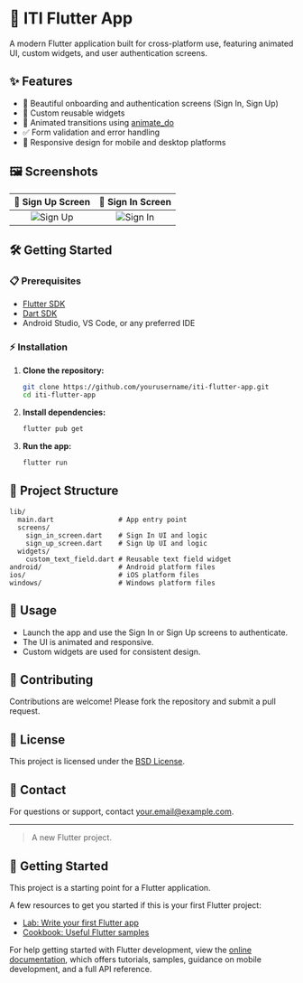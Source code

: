 # 🚀 ITI Flutter App

A modern Flutter application built for cross-platform use, featuring animated UI, custom widgets, and user authentication screens.

## ✨ Features

- 🎉 Beautiful onboarding and authentication screens (Sign In, Sign Up)
- 🧩 Custom reusable widgets
- 💫 Animated transitions using [animate_do](https://pub.dev/packages/animate_do)
- ✅ Form validation and error handling
- 📱 Responsive design for mobile and desktop platforms

## 🖼️ Screenshots

| 📝 Sign Up Screen | 🔑 Sign In Screen |
|:-----------------:|:----------------:|
| ![Sign Up](screenshots/sign_up.png) | ![Sign In](screenshots/sign_in.png) |

## 🛠️ Getting Started

### 📋 Prerequisites

- [Flutter SDK](https://flutter.dev/docs/get-started/install)
- [Dart SDK](https://dart.dev/get-dart)
- Android Studio, VS Code, or any preferred IDE

### ⚡ Installation

1. **Clone the repository:**
   ```sh
   git clone https://github.com/yourusername/iti-flutter-app.git
   cd iti-flutter-app
   ```

2. **Install dependencies:**
   ```sh
   flutter pub get
   ```

3. **Run the app:**
   ```sh
   flutter run
   ```

## 📂 Project Structure

```
lib/
  main.dart                # App entry point
  screens/
    sign_in_screen.dart    # Sign In UI and logic
    sign_up_screen.dart    # Sign Up UI and logic
  widgets/
    custom_text_field.dart # Reusable text field widget
android/                   # Android platform files
ios/                       # iOS platform files
windows/                   # Windows platform files
```

## 🚦 Usage

- Launch the app and use the Sign In or Sign Up screens to authenticate.
- The UI is animated and responsive.
- Custom widgets are used for consistent design.

## 🤝 Contributing

Contributions are welcome! Please fork the repository and submit a pull request.

## 📄 License

This project is licensed under the [BSD License](LICENSE).

## 📧 Contact

For questions or support, contact [your.email@example.com](mailto:your.email@example.com).

---

> A new Flutter project.

## 🏁 Getting Started

This project is a starting point for a Flutter application.

A few resources to get you started if this is your first Flutter project:

- [Lab: Write your first Flutter app](https://docs.flutter.dev/get-started/codelab)
- [Cookbook: Useful Flutter samples](https://docs.flutter.dev/cookbook)

For help getting started with Flutter development, view the
[online documentation](https://docs.flutter.dev/), which offers tutorials,
samples, guidance on mobile development, and a full API reference.

